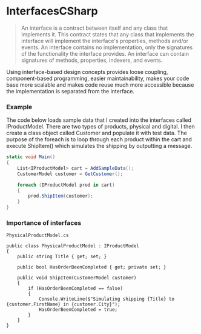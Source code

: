 # InterfacesCSharp

> An interface is a contract between itself and any class that implements it. This contract states that any class that implements the interface will implement the interface's properties, methods and/or events. An interface contains no implementation, only the signatures of the functionality the interface provides. An interface can contain signatures of methods, properties, indexers, and events. 

Using interface-based design concepts provides loose coupling, component-based programming, easier maintainability, makes your code base more scalable and makes code reuse much more accessible because the implementation is separated from the interface.

### Example

The code below loads sample data that I created into the interfaces called IProductModel. There are two types of products, physical and digital. 
I then create a class object called Customer and populate it with test data. The purpose of the foreach is to loop through each product within the cart and execute ShipItem() which simulates the shipping by outputting a message.
```c#
static void Main()
{
    List<IProductModel> cart = AddSampleData();
    CustomerModel customer = GetCustomer();

    foreach (IProductModel prod in cart)
    {
        prod.ShipItem(customer);
    }
}
```

### Importance of interfaces

`PhysicalProductModel.cs`

```c$
public class PhysicalProductModel : IProductModel
{
    public string Title { get; set; }

    public bool HasOrderBeenCompleted { get; private set; }

    public void ShipItem(CustomerModel customer)
    {
        if (HasOrderBeenCompleted == false)
        {
            Console.WriteLine($"Simulating shipping {Title} to {customer.FirstName} in {customer.City}");
            HasOrderBeenCompleted = true;
        }
    }
}
```